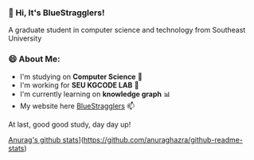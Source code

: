 ### 👋 Hi, It's BlueStragglers!
A graduate student in computer science and technology from Southeast University

### 😄 About Me:
* I'm studying on **Computer Science** 🔭
* I'm working for **SEU KGCODE LAB** 🌱
* I'm currently learning on **knowledge graph** 📊
* My website here [BlueStragglers](https://www.bluestragglers.com) 📫

At last, good good study, day day up!

[Anurag's github stats](https://github-readme-stats.vercel.app/api?username=BlueStragglers)](https://github.com/anuraghazra/github-readme-stats)

<!--
**BlueStragglers/BlueStragglers** is a ✨ _special_ ✨ repository because its `README.md` (this file) appears on your GitHub profile.

Here are some ideas to get you started:

- 🔭 I’m currently working on ...
- 🌱 I’m currently learning ...
- 👯 I’m looking to collaborate on ...
- 🤔 I’m looking for help with ...
- 💬 Ask me about ...
- 📫 How to reach me: ...
- 😄 Pronouns: ...
- ⚡ Fun fact: ...
-->
